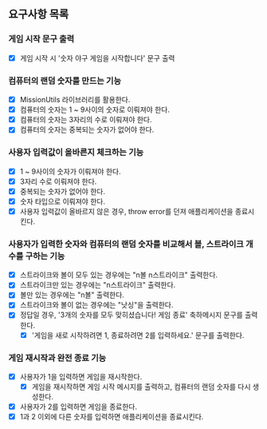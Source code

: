 ## 요구사항 목록

### 게임 시작 문구 출력

- [x] 게임 시작 시 '숫자 야구 게임을 시작합니다' 문구 출력

### 컴퓨터의 랜덤 숫자를 만드는 기능

- [x] MissionUtils 라이브러리를 활용한다.
- [x] 컴퓨터의 숫자는 1 ~ 9사이의 숫자로 이뤄져야 한다.
- [x] 컴퓨터의 숫자는 3자리의 수로 이뤄져야 한다.
- [x] 컴퓨터의 숫자는 중복되는 숫자가 없어야 한다.

### 사용자 입력값이 올바른지 체크하는 기능

- [x] 1 ~ 9사이의 숫자가 이뤄져야 한다.
- [x] 3자리 수로 이뤄져야 한다.
- [x] 중복되는 숫자가 없어야 한다.
- [x] 숫자 타입으로 이뤄져야 한다.
- [x] 사용자 입력값이 올바르지 않은 경우, throw error를 던져 애플리케이션을 종료시킨다.

### 사용자가 입력한 숫자와 컴퓨터의 랜덤 숫자를 비교해서 볼, 스트라이크 개수를 구하는 기능

- [x] 스트라이크와 볼이 모두 있는 경우에는 "n볼 n스트라이크" 출력한다.
- [x] 스트라이크만 있는 경우에는 "n스트라이크" 출력한다.
- [x] 볼만 있는 경우에는 "n볼" 출력한다.
- [x] 스트라이크와 볼이 없는 경우에는 "낫싱"을 출력한다.
- [x] 정답일 경우, '3개의 숫자를 모두 맞히셨습니다! 게임 종료' 축하메시지 문구를 출력한다.
  - [x] '게임을 새로 시작하려면 1, 종료하려면 2를 입력하세요.' 문구를 출력한다.

### 게임 재시작과 완전 종료 기능

- [x] 사용자가 1을 입력하면 게임을 재시작한다.
  - [x] 게임을 재시작하면 게임 시작 메시지를 출력하고, 컴퓨터의 랜덤 숫자를 다시 생성한다.
- [x] 사용자가 2를 입력하면 게임을 종료한다.
- [x] 1과 2 이외에 다른 숫자를 입력하면 애플리케이션을 종료시킨다.
